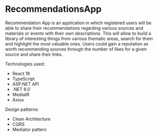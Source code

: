 # RecommendationsApp
Recommendation App is an application in which registered users will be able to share their recommendations regarding various sources and materials or events with their own descriptions. This will allow to build a library of interesting things from various thematic areas, search for them and highlight the most valuable ones.
Users could gain a reputation as worth recommending sources through the number of likes for a given source and share their links.

Technologies used:
- React 18
- TypeScript
- ASP.NET API
- .NET 8.0
- MediatR
- Axios

Design patterns:
- Clean Architecture
- CQRS
- Mediator pattern
